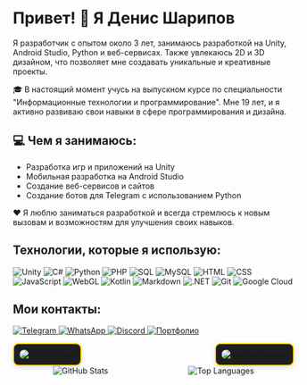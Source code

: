 
  <h1>Привет! 👋 Я Денис Шарипов</h1>

  <p>Я разработчик с опытом около 3 лет, занимаюсь разработкой на Unity, Android Studio, Python и веб-сервисах. Также увлекаюсь 2D и 3D дизайном, что позволяет мне создавать уникальные и креативные проекты.</p>
    <p>🎓 В настоящий момент учусь на выпускном курсе по специальности "Информационные технологии и программирование". Мне 19 лет, и я активно развиваю свои навыки в сфере программирования и дизайна.</p>
    <h2>💻 Чем я занимаюсь:</h2>
    <ul>
        <li>Разработка игр и приложений на Unity</li>
        <li>Мобильная разработка на Android Studio</li>
        <li>Создание веб-сервисов и сайтов</li>
        <li>Создание ботов для Telegram с использованием Python</li>
    </ul>
    <p>❤️ Я люблю заниматься разработкой и всегда стремлюсь к новым вызовам и возможностям для улучшения своих навыков.</p>
<h2>Технологии, которые я использую:</h2>
<p>
    <img src="https://img.shields.io/badge/-Unity-100000?style=flat-square&logo=unity&logoColor=white" alt="Unity">
    <img src="https://img.shields.io/badge/-C%23-239120?style=flat-square&logo=c-sharp&logoColor=white" alt="C#">
    <img src="https://img.shields.io/badge/-Python-3776AB?style=flat-square&logo=python&logoColor=white" alt="Python">
    <img src="https://img.shields.io/badge/-PHP-777BB4?style=flat-square&logo=php&logoColor=white" alt="PHP">
    <img src="https://img.shields.io/badge/-SQL-4479A1?style=flat-square&logo=mysql&logoColor=white" alt="SQL">
    <img src="https://img.shields.io/badge/-MySQL-4479A1?style=flat-square&logo=mysql&logoColor=white" alt="MySQL">
    <img src="https://img.shields.io/badge/-HTML-E34F26?style=flat-square&logo=html5&logoColor=white" alt="HTML">
    <img src="https://img.shields.io/badge/-CSS-1572B6?style=flat-square&logo=css3&logoColor=white" alt="CSS">
    <img src="https://img.shields.io/badge/-JavaScript-F7DF1E?style=flat-square&logo=javascript&logoColor=black" alt="JavaScript">
    <img src="https://img.shields.io/badge/-WebGL-990000?style=flat-square&logo=webgl&logoColor=white" alt="WebGL">
    <img src="https://img.shields.io/badge/-Kotlin-7F52FF?style=flat-square&logo=kotlin&logoColor=white" alt="Kotlin">
    <img src="https://img.shields.io/badge/-Markdown-000000?style=flat-square&logo=markdown&logoColor=white" alt="Markdown">
    <img src="https://img.shields.io/badge/-.NET-512BD4?style=flat-square&logo=dotnet&logoColor=white" alt=".NET">
    <img src="https://img.shields.io/badge/-Git-F05032?style=flat-square&logo=git&logoColor=white" alt="Git">
    <img src="https://img.shields.io/badge/-Google Cloud-4285F4?style=flat-square&logo=google-cloud&logoColor=white" alt="Google Cloud">
</p>
    <h2>Мои контакты:</h2>
    <p>
        <a href="https://t.me/BaLastlll">
            <img src="https://img.shields.io/badge/Telegram-2CA5E0?style=for-the-badge&logo=telegram&logoColor=white" alt="Telegram">
        </a>
        <a href="https://wa.me/89151441026">
            <img src="https://img.shields.io/badge/WhatsApp-25D366?style=for-the-badge&logo=whatsapp&logoColor=white" alt="WhatsApp">
        </a>
        <a href="https://discord.com/channels/@balast228">
            <img src="https://img.shields.io/badge/Discord-5865F2?style=for-the-badge&logo=discord&logoColor=white" alt="Discord">
        </a>
        <a href="https://crimson-phantom.ru/">
            <img src="https://img.shields.io/badge/Портфолио-000000?style=for-the-badge&logo=about.me&logoColor=whit" alt="Портфолио">
        </a>
    </p>

<div style="display: flex; justify-content: space-between; align-items: center; gap: 20px; flex-wrap: wrap;">
    <div style="border: 2px solid #FFD700; border-radius: 10px; padding: 10px; background-color: #1e1e1e; box-shadow: 0px 4px 12px rgba(0, 0, 0, 0.1);">
        <img src="https://github-readme-stats.vercel.app/api?username=DenisKa2004&theme=calm_pink&hide_border=false&include_all_commits=true&count_private=true" alt="GitHub Stats" style="border-radius: 10px;" />
    </div>
    <div style="border: 2px solid #FFD700; border-radius: 10px; padding: 10px; background-color: #1e1e1e; box-shadow: 0px 4px 12px rgba(0, 0, 0, 0.1);">
        <img src="https://github-readme-stats.vercel.app/api/top-langs/?username=DenisKa2004&theme=calm_pink&hide_border=false&include_all_commits=true&count_private=true&layout=compact" alt="Top Languages" style="border-radius: 10px;" />
    </div>
</div>

<div style="display: flex; justify-content: space-around; flex-wrap: wrap;">
    <img src="https://github-readme-stats.vercel.app/api?username=DenisKa2004&theme=calm_pink&hide_border=false&include_all_commits=true&count_private=true" alt="GitHub Stats"/>
    <img src="https://github-readme-stats.vercel.app/api/top-langs/?username=DenisKa2004&theme=calm_pink&hide_border=false&include_all_commits=true&count_private=true&layout=compact" alt="Top Languages"/>
</div>



